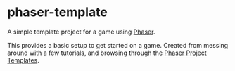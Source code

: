 phaser-template
===============

A simple template project for a game using [Phaser](http://phaser.io).

This provides a basic setup to get started on a game. Created from messing around with a few tutorials, and browsing through the [Phaser Project Templates](https://github.com/photonstorm/phaser/tree/master/resources/Project%20Templates).
